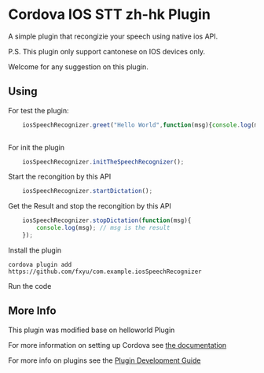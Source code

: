 # Cordova IOS STT zh-hk Plugin

A simple plugin that recongizie your speech using native ios API.

P.S. This plugin only support cantonese on IOS devices only.

Welcome for any suggestion on this plugin.

## Using
    
For test the plugin: 

```js
    iosSpeechRecognizer.greet("Hello World",function(msg){console.log(msg);});
        
```

For init the plugin

```js
    iosSpeechRecognizer.initTheSpeechRecognizer();
```

Start the recongition by this API

```js
    iosSpeechRecognizer.startDictation();
```

Get the Result and stop the recongition by this API

```js
    iosSpeechRecognizer.stopDictation(function(msg){
        console.log(msg); // msg is the result
    });
```


Install the plugin

    cordova plugin add https://github.com/fxyu/com.example.iosSpeechRecognizer
    
Run the code



## More Info
This plugin was modified base on helloworld Plugin 

For more information on setting up Cordova see [the documentation](http://cordova.apache.org/docs/en/latest/guide/cli/index.html)

For more info on plugins see the [Plugin Development Guide](http://cordova.apache.org/docs/en/latest/guide/hybrid/plugins/index.html)
